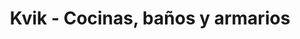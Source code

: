 ---
title: "Kvik - Cocinas, baños y armarios"
url: /madrid/kvik-cocinas-banos-y-armarios/
shop: Küchen
---